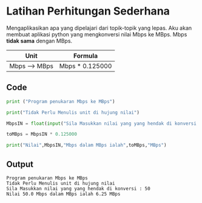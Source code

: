 # Latihan Perhitungan Sederhana

Mengaplikasikan apa yang dipelajari dari topik-topik yang lepas. Aku akan membuat aplikasi python yang mengkonversi nilai Mbps ke MBps. Mbps **tidak sama** dengan MBps.


| Unit | Formula |
| ----------- | ----------- |
| Mbps --> MBps | Mbps * 0.125000 |

## Code

``` python
print ("Program penukaran Mbps ke MBps")

print("Tidak Perlu Menulis unit di hujung nilai")

MbpsIN = float(input("Sila Masukkan nilai yang yang hendak di konversi : "))

toMBps = MbpsIN * 0.125000

print("Nilai",MbpsIN,"Mbps dalam MBps ialah",toMBps,"MBps")
```

## Output

```
Program penukaran Mbps ke MBps
Tidak Perlu Menulis unit di hujung nilai
Sila Masukkan nilai yang yang hendak di konversi : 50
Nilai 50.0 Mbps dalam MBps ialah 6.25 MBps
```